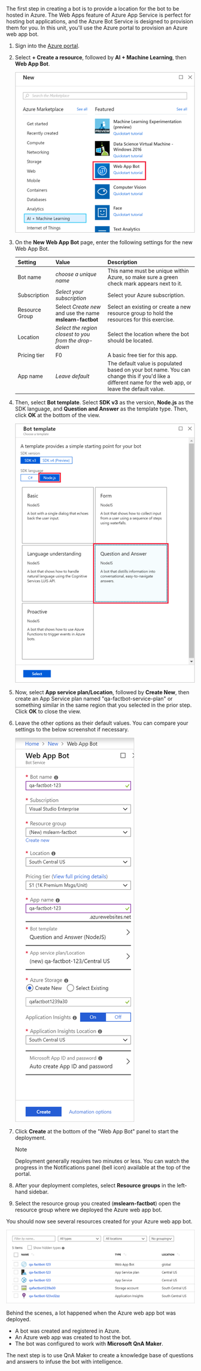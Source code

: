 The first step in creating a bot is to provide a location for the bot to be hosted in Azure. The Web Apps feature of Azure App Service is perfect for hosting bot applications, and the Azure Bot Service is designed to provision them for you. In this unit, you'll use the Azure portal to provision an Azure web app bot.

1. Sign into the [Azure portal](https://portal.azure.com/?azure-portal=true).

1. Select **+ Create a resource**, followed by **AI + Machine Learning**, then **Web App Bot**.

    ![Screenshot of the Azure portal showing the Create a resource blade with the Web App Bot resource type highlighted.](../media/2-new-bot-service.png)

1. On the **New Web App Bot** page, enter the following settings for the new Web App Bot.

    Setting|Value|Description
    ---|---|---
    Bot name|*choose a unique name*|This name must be unique within Azure, so make sure a green check mark appears next to it.
    Subscription|*Select your subscription*|Select your Azure subscription.
    Resource Group|Select *Create new* and use the name **mslearn-factbot**|Select an existing or create a new resource group to hold the resources for this exercise.
    Location|*Select the region closest to you from the drop-down*|Select the location where the bot should be located.
    Pricing tier|F0| A basic free tier for this app.
    App name|*Leave default*|The default value is populated based on your bot name. You can change this if you'd like a different name for the web app, or leave the default value.

1. Then, select **Bot template**. Select **SDK v3** as the version, **Node.js** as the SDK language, and **Question and Answer** as the template type. Then, click **OK** at the bottom of the view.

    ![Screenshot of the Azure portal showing the Bot template blade of the bot creation process with the Node.js SDK language and Question and Answer template options highlighted.](../media/2-portal-select-template.png)

1. Now, select **App service plan/Location**, followed by **Create New**, then create an App Service plan named "qa-factbot-service-plan" or something similar in the same region that you selected in the prior step. Click **OK** to close the view.

1. Leave the other options as their default values. You can compare your settings to the below screenshot if necessary.

    ![Screenshot of the Azure portal showing a sample configuration blade for a new Web App Bot.](../media/2-portal-start-bot-creation.png)

1. Click **Create** at the bottom of the "Web App Bot" panel to start the deployment.

    > [!NOTE]
    > Deployment generally requires two minutes or less. You can watch the progress in the Notifications panel (bell icon) available at the top of the portal.

1. After your deployment completes, select **Resource groups** in the left-hand sidebar.

1. Select the resource group you created (**mslearn-factbot**) open the resource group where we deployed the Azure web app bot.

You should now see several resources created for your Azure web app bot.

![Screenshot of resources created for the web app bot](../media/2-created-resources.png)

Behind the scenes, a lot happened when the Azure web app bot was deployed.

- A bot was created and registered in Azure.
- An Azure web app was created to host the bot.
- The bot was configured to work with **Microsoft QnA Maker**.

The next step is to use QnA Maker to create a knowledge base of questions and answers to infuse the bot with intelligence.